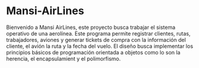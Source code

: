 # Mansi-AirLines
Bienvenido a Mansi AirLines, este proyecto busca trabajar el sistema operativo de una aerolínea. Este programa permite registrar clientes, rutas, trabajadores, aviones y generar tickets de compra con la información del cliente, el avión la ruta y la fecha del vuelo.
El diseño busca implementar los principios básicos de programación orientada a objetos como lo son la herencia, el encapsulamient y el polimorfismo. 

